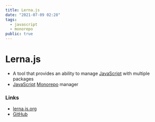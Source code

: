 ```yaml
---
title: Lerna.js
date: "2021-07-09 02:28"
tags:
  - javascript
  - monorepo
public: true
---
```


# Lerna.js

* A tool that provides an ability to manage [JavaScript](JavaScript.md) with multiple packages
* [JavaScript](JavaScript.md) [Monorepo](Monorepo.md) manager

### Links

* [lerna.js.org](https://lerna.js.org)
* [GitHub](https://github.com/lerna/lerna)
